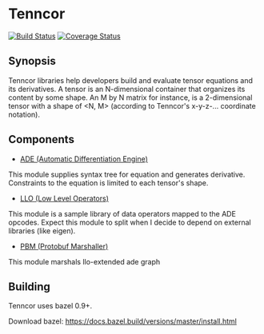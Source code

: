 # Tenncor
[![Build Status](https://travis-ci.org/mingkaic/tenncor.svg?branch=master)](https://travis-ci.org/mingkaic/tenncor)
[![Coverage Status](https://coveralls.io/repos/github/mingkaic/tenncor/badge.svg)](https://coveralls.io/github/mingkaic/tenncor)

## Synopsis

Tenncor libraries help developers build and evaluate tensor equations and its derivatives.
A tensor is an N-dimensional container that organizes its content by some shape. An M by N matrix for instance, is a 2-dimensional tensor with a shape of <N, M> (according to Tenncor's x-y-z-... coordinate notation).

## Components

- [ADE (Automatic Differentiation Engine)](ade/README_ADE.md)

This module supplies syntax tree for equation and generates derivative.
Constraints to the equation is limited to each tensor's shape.

- [LLO (Low Level Operators)](llo/README_LLO.md)

This module is a sample library of data operators mapped to the ADE opcodes.
Expect this module to split when I decide to depend on external libraries (like eigen).

- [PBM (Protobuf Marshaller)](pbm/README_PBM.md)

This module marshals llo-extended ade graph

## Building

Tenncor uses bazel 0.9+.

Download bazel: https://docs.bazel.build/versions/master/install.html

